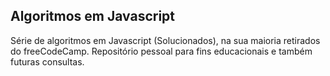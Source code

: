 ## Algoritmos em Javascript

Série de algoritmos em Javascript (Solucionados), na sua maioria retirados do freeCodeCamp.
Repositório pessoal para fins educacionais e também futuras consultas.
